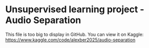 # Unsupervised learning project - Audio Separation

This file is too big to display in GitHub. You can view it on Kaggle: https://www.kaggle.com/code/alexber2025/audio-separation
